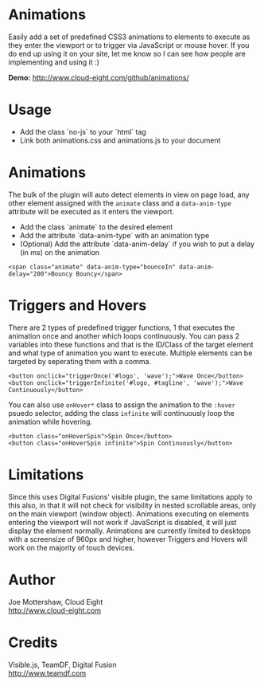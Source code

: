 Animations
==========

Easily add a set of predefined CSS3 animations to elements to execute as they enter the viewport or to trigger via JavaScript or mouse hover. If you do end up using it on your site, let me know so I can see how people are implementing and using it :)

**Demo:** http://www.cloud-eight.com/github/animations/


Usage
=======

<ul>
  <li>Add the class `no-js` to your `html` tag</li>
  <li>Link both animations.css and animations.js to your document</li>
</ul>


Animations
==========

The bulk of the plugin will auto detect elements in view on page load, any other element assigned with the `animate` class and a `data-anim-type` attribute
will be executed as it enters the viewport.

<ul>
  <li>Add the class `animate` to the desired element</li>
  <li>Add the attribute `data-anim-type` with an animation type</li>
  <li>(Optional) Add the attribute `data-anim-delay` if you wish to put a delay (in ms) on the animation</li>
</ul>

```
<span class="animate" data-anim-type="bounceIn" data-anim-delay="200">Bouncy Bouncy</span>
```


Triggers and Hovers
===================

There are 2 types of predefined trigger functions, 1 that executes the animation once and another which loops continuously.
You can pass 2 variables into these functions and that is the ID/Class of the target element and what type of animation you want to execute.
Multiple elements can be targeted by seperating them with a comma.

```
<button onclick="triggerOnce('#logo', 'wave');">Wave Once</button>
<button onclick="triggerInfinite('#logo, #tagline', 'wave');">Wave Continuously</button>
```

You can also use `onHover*` class to assign the animation to the `:hover` psuedo selector, adding the class `infinite` will continuously loop the animation while hovering.

```
<button class="onHoverSpin">Spin Once</button>
<button class="onHoverSpin infinite">Spin Continuously</button>
```


Limitations
===========

Since this uses Digital Fusions' visible plugin, the same limitations apply to this also, in that it will not check for visibility in nested scrollable areas, only on the main viewport (window object).
Animations executing on elements entering the viewport will not work if JavaScript is disabled, it will just display the element normally.
Animations are currently limited to desktops with a screensize of 960px and higher, however Triggers and Hovers will work on the majority of touch devices.


Author
======

Joe Mottershaw, Cloud Eight<br />
http://www.cloud-eight.com


Credits
======

Visible.js, TeamDF, Digital Fusion<br />
http://www.teamdf.com
